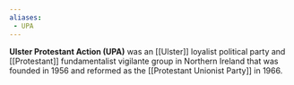 ```yaml
---
aliases:
 - UPA
---
```

**Ulster Protestant Action (UPA)** was an [[Ulster]] loyalist political party and [[Protestant]] fundamentalist vigilante group in Northern Ireland that was founded in 1956 and reformed as the [[Protestant Unionist Party]] in 1966.